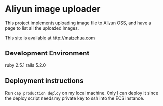 # Aliyun image uploader

This project implements uploading image file to Aliyun OSS, and have a page to list all the uploaded images.

This site is available at http://maizehua.com


## Development Environment
ruby 2.5.1
rails 5.2.0

## Deployment instructions

Run `cap production deploy` on my local machine. Only I can deploy it since the deploy script needs my private key to ssh into the ECS instance.

